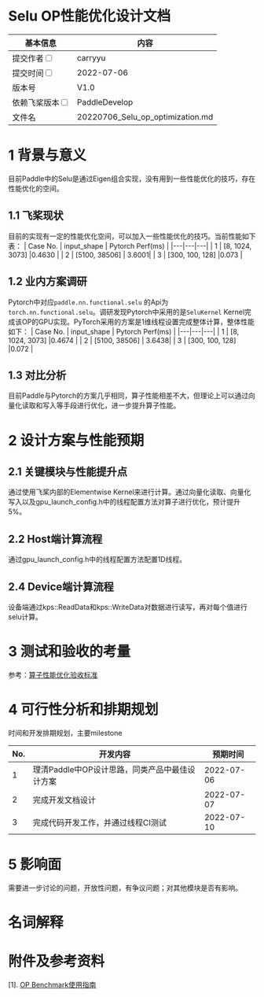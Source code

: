 # Selu OP性能优化设计文档


| 基本信息                                                     | 内容                                                         |
| ------------------------------------------------------------ | ------------------------------------------------------------ |
| 提交作者<input type="checkbox" class="rowselector hidden">   | carryyu                                               |
| 提交时间<input type="checkbox" class="rowselector hidden">   | 2022-07-06                                                   |
| 版本号                                                       | V1.0                                   |
| 依赖飞桨版本<input type="checkbox" class="rowselector hidden"> | PaddleDevelop                      |
| 文件名                                                       | 20220706_Selu_op_optimization.md<br> |


# 1 背景与意义

目前Paddle中的Selu是通过Eigen组合实现，没有用到一些性能优化的技巧，存在性能优化的空间。

## 1.1 飞桨现状

目前的实现有一定的性能优化空间，可以加入一些性能优化的技巧。当前性能如下表：
| Case No. | input_shape | Pytorch Perf(ms) |
|---|---|---|
| 1 | [8, 1024, 3073] |0.4630 | 
| 2 | [5100, 38506] | 3.6001|
| 3 | [300, 100, 128]  |0.073 |



## 1.2 业内方案调研

Pytorch中对应`paddle.nn.functional.selu` 的Api为 `torch.nn.functional.selu`。调研发现Pytorch中采用的是`SeluKernel` Kernel完成该OP的GPU实现。PyTorch采用的方案是1维线程设置完成整体计算，整体性能如下：
| Case No. | input_shape | Pytorch Perf(ms) |
|---|---|---|
| 1 | [8, 1024, 3073] |0.4674 | 
| 2 | [5100, 38506] | 3.6438|
| 3 | [300, 100, 128]  |0.072 |

## 1.3 对比分析

目前Paddle与Pytorch的方案几乎相同，算子性能相差不大，但理论上可以通过向量化读取和写入等手段进行优化，进一步提升算子性能。

# 2 设计方案与性能预期



## 2.1 关键模块与性能提升点

通过使用飞桨内部的Elementwise Kernel来进行计算。通过向量化读取、向量化写入以及gpu_launch_config.h中的线程配置方法对算子进行优化，预计提升5%。

## 2.2 Host端计算流程

通过gpu_launch_config.h中的线程配置方法配置1D线程。

## 2.4 Device端计算流程

设备端通过kps::ReadData和kps::WriteData对数据进行读写，再对每个值进行selu计算。

# 3 测试和验收的考量

参考：[算子性能优化验收标准](http://agroup.baidu.com/paddle-perf/md/article/4892913)



# 4 可行性分析和排期规划

时间和开发排期规划，主要milestone

| No. | 开发内容 | 预期时间 |
|---|---|---|
| 1 | 理清Paddle中OP设计思路，同类产品中最佳设计方案  | 2022-07-06 |
| 2 | 完成开发文档设计  | 2022-07-07 |
| 3 | 完成代码开发工作，并通过线程CI测试 | 2022-07-10 |



# 5 影响面

需要进一步讨论的问题，开放性问题，有争议问题；对其他模块是否有影响。


# 名词解释


# 附件及参考资料

[1]. [OP Benchmark使用指南](https://github.com/PaddlePaddle/benchmark/blob/master/api/README.md)
